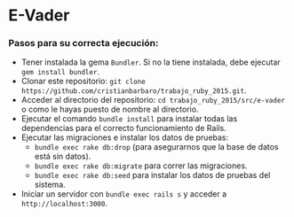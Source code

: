 # E-Vader

### Pasos para su correcta ejecución:

* Tener instalada la gema `Bundler`. Si no la tiene instalada, debe ejecutar `gem install bundler`.
* Clonar este repositorio: `git clone https://github.com/cristianbarbaro/trabajo_ruby_2015.git`.
* Acceder al directorio del repositorio: `cd trabajo_ruby_2015/src/e-vader` o como le hayas puesto de nombre al directorio.
* Ejecutar el comando `bundle install` para instalar todas las dependencias para el correcto funcionamiento de Rails.
* Ejecutar las migraciones e instalar los datos de pruebas:
  * `bundle exec rake db:drop` (para asegurarnos que la base de datos está sin datos).
  * `bundle exec rake db:migrate` para correr las migraciones.
  * `bundle exec rake db:seed` para instalar los datos de pruebas del sistema.
* Iniciar un servidor con `bundle exec rails s` y acceder a `http://localhost:3000`.
